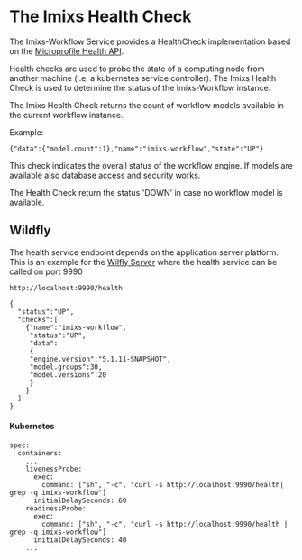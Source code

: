 # The Imixs Health Check 

The Imixs-Workflow Service provides a HealthCheck implementation based on the [Microprofile Health API](https://microprofile.io/project/eclipse/microprofile-health).

Health checks are used to probe the state of a computing node from another machine (i.e. a kubernetes service controller).
The Imixs Health Check is used to determine the status of the Imixs-Workflow instance. 


The Imixs Health Check  returns the count of workflow models available in the current workflow instance.

Example:

	{"data":{"model.count":1},"name":"imixs-workflow","state":"UP"}
	
This check indicates the overall status of the workflow engine. If models are
 available also database access and security works.
 
 The Health Check return the status 'DOWN' in case no workflow model is available.  
 
## Wildfly 

The health service endpoint depends on the application server platform. This is an example for the [Wilfly Server](https://wildfly.org/) where the health service can be called on port 9990

	http://localhost:9990/health
	
	{
	  "status":"UP",
	  "checks":[
	    {"name":"imixs-workflow",
	     "status":"UP",
	     "data":
	     {
	     "engine.version":"5.1.11-SNAPSHOT",
	     "model.groups":30,
	     "model.versions":20
	     }
	    }
	  ]
	} 

#### Kubernetes

	spec:
	  containers:
	    ...
	    livenessProbe:
	      exec:
	        command: ["sh", "-c", "curl -s http://localhost:9990/health| grep -q imixs-workflow"]
	      initialDelaySeconds: 60
	    readinessProbe:
	      exec:
	        command: ["sh", "-c", "curl -s http://localhost:9990/health | grep -q imixs-workflow"]
	      initialDelaySeconds: 40
		...
  
	
